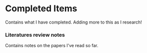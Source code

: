 # Completed Items

Contains what I have completed. Adding more to this as I research!

### Literatures review notes

Contains notes on the papers I've read so far.

